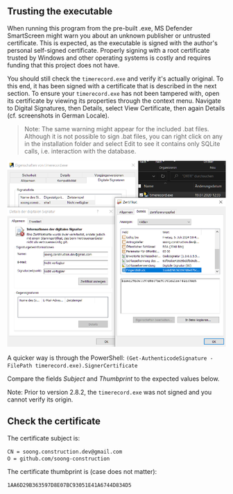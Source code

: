 ## Trusting the executable

When running this program from the pre-built .exe, MS Defender SmartScreen might warn you about an unknown publisher or untrusted certificate. This is expected, as the executable is signed with the author's personal self-signed certificate. Properly signing with a root certificate trusted by Windows and other operating systems is costly and requires funding that this project does not have. 

You should still check the `timerecord.exe` and verify it's actually original. To this end, it has been signed with a certificate that is described in the next section. To ensure your `timerecord.exe` has not been tampered with, open its certificate by viewing its properties through the context menu. Navigate to Digital Signatures, then Details, select View Certificate, then again Details (cf. screenshots in German Locale). 

> Note: The same warning might appear for the included .bat files. Although it is not possible to sign .bat files, you can right click on any in the installation folder and select Edit to see it contains only SQLite calls, i.e. interaction with the database.


![certificate-dialog](certificate-dialog.png)

A quicker way is through the PowerShell: `(Get-AuthenticodeSignature -FilePath timerecord.exe).SignerCertificate` 

Compare the fields *Subject* and *Thumbprint* to the expected values below.

Note: Prior to version 2.8.2, the `timerecord.exe` was not signed and you cannot verify its origin.

## Check the certificate

The certificate subject is:

```
CN = soong.construction.dev@gmail.com
O = github.com/soong-construction
```

The certificate thumbprint is (case does not matter):

```
1AA6D29B363597D8E07BC93051E41A6744D834D5
```
